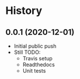 History
=======

0.0.1 (2020-12-01)
------------------

* Initial public push
* Still TODO:
    * Travis setup
    * Readthedocs
    * Unit tests
